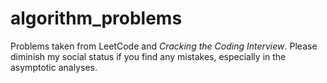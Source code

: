 # algorithm_problems

Problems taken from LeetCode and *Cracking the Coding Interview*. Please diminish my social status if you find any mistakes, especially in the asymptotic analyses.
